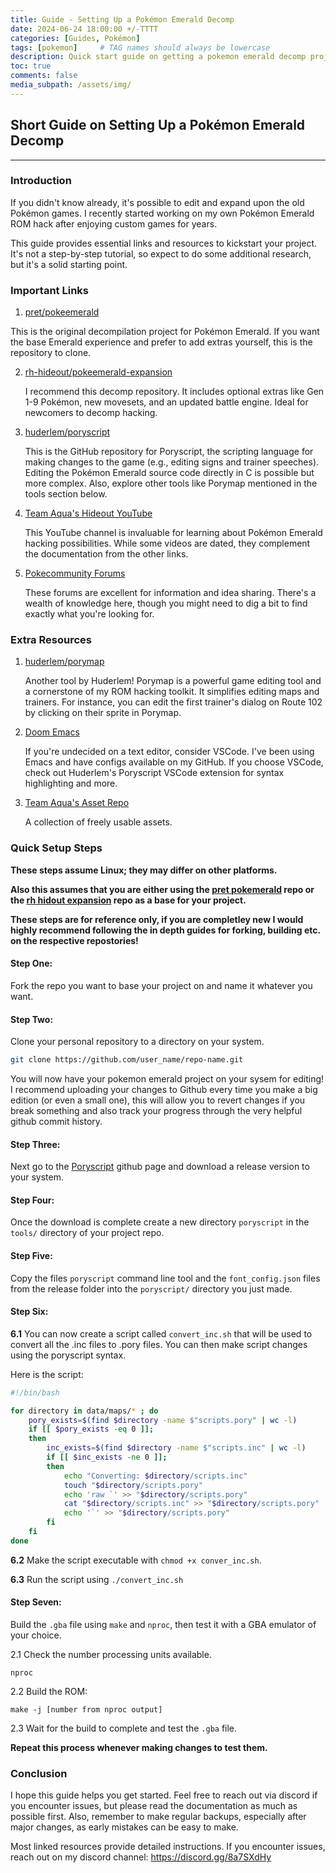 ```yaml
---
title: Guide - Setting Up a Pokémon Emerald Decomp
date: 2024-06-24 18:00:00 +/-TTTT
categories: [Guides, Pokémon]
tags: [pokemon]     # TAG names should always be lowercase
description: Quick start guide on getting a pokemon emerald decomp project setup.
toc: true
comments: false
media_subpath: /assets/img/
---
```


## Short Guide on Setting Up a Pokémon Emerald Decomp

---

### Introduction

If you didn't know already, it's possible to edit and expand upon the old Pokémon games. I recently started working on my own Pokémon Emerald ROM hack after enjoying custom games for years.

This guide provides essential links and resources to kickstart your project. It's not a step-by-step tutorial, so expect to do some additional research, but it's a solid starting point.

### Important Links

1. [pret/pokeemerald](https://github.com/pret/pokeemerald)

  This is the original decompilation project for Pokémon Emerald. If you want the base Emerald experience and prefer to add extras yourself, this is the repository to clone.

2. [rh-hideout/pokeemerald-expansion](https://github.com/rh-hideout/pokeemerald-expansion)

   I recommend this decomp repository. It includes optional extras like Gen 1-9 Pokémon, new movesets, and an updated battle engine. Ideal for newcomers to decomp hacking.

3. [huderlem/poryscript](https://github.com/huderlem/poryscript)

   This is the GitHub repository for Poryscript, the scripting language for making changes to the game (e.g., editing signs and trainer speeches). Editing the Pokémon Emerald source code directly in C is possible but more complex. Also, explore other tools like Porymap mentioned in the tools section below.

4. [Team Aqua's Hideout YouTube](https://www.youtube.com/playlist?list=PLLNv9Lq6kDmTIYfN5NvgQRvfOHTOXl0uU)

   This YouTube channel is invaluable for learning about Pokémon Emerald hacking possibilities. While some videos are dated, they complement the documentation from the other links.

5. [Pokecommunity Forums](https://www.pokecommunity.com)

   These forums are excellent for information and idea sharing. There's a wealth of knowledge here, though you might need to dig a bit to find exactly what you're looking for.

### Extra Resources

1. [huderlem/porymap](https://github.com/huderlem/porymap)

   Another tool by Huderlem! Porymap is a powerful game editing tool and a cornerstone of my ROM hacking toolkit. It simplifies editing maps and trainers. For instance, you can edit the first trainer's dialog on Route 102 by clicking on their sprite in Porymap.

2. [Doom Emacs](https://github.com/huderlem/poryscript-pls)

   If you're undecided on a text editor, consider VSCode. I've been using Emacs and have configs available on my GitHub. If you choose VSCode, check out Huderlem's Poryscript VSCode extension for syntax highlighting and more.

3. [Team Aqua's Asset Repo](https://github.com/Pawkkie/Team-Aquas-Asset-Repo)

   A collection of freely usable assets.

### Quick Setup Steps

__These steps assume Linux; they may differ on other platforms.__

__Also this assumes that you are either using the [pret pokemerald](https://github.com/pret/pokeemerald) repo or the [rh hidout expansion](https://github.com/rh-hideout/pokeemerald-expansion) repo as a base for your project.__

__These steps are for reference only, if you are completley new I would highly recommend following the in depth guides for forking, building etc. on the respective repostories!__

#### Step One:
Fork the repo you want to base your project on and name it whatever you want.

#### Step Two:
Clone your personal repository to a directory on your system.

``` bash
git clone https://github.com/user_name/repo-name.git
```
You will now have your pokemon emerald project on your sysem for editing! I recommend uploading your changes to Github every time you make a big edition (or even a small one), this will allow you to revert changes if you break something and also track your progress through the very helpful github commit history.

#### Step Three:
Next go to the [Poryscript](https://github.com/huderlem/poryscript) github page and download a release version to your system.

#### Step Four:
Once the download is complete create a new directory `poryscript` in the `tools/` directory of your project repo.


#### Step Five:
Copy the files `poryscript` command line tool and the `font_config.json` files from the release folder into the `poryscript/` directory you just made.

#### Step Six:
__6.1__ You can now create a script called `convert_inc.sh` that will be used to convert all the .inc files to .pory files. You can then make script changes using the poryscript syntax.

Here is the script:
```bash
#!/bin/bash

for directory in data/maps/* ; do
	pory_exists=$(find $directory -name $"scripts.pory" | wc -l)
	if [[ $pory_exists -eq 0 ]]; 
	then
		inc_exists=$(find $directory -name $"scripts.inc" | wc -l)
		if [[ $inc_exists -ne 0 ]]; 
		then
			echo "Converting: $directory/scripts.inc"
			touch "$directory/scripts.pory"
			echo 'raw `' >> "$directory/scripts.pory"
			cat "$directory/scripts.inc" >> "$directory/scripts.pory"
			echo '`' >> "$directory/scripts.pory"
		fi
	fi 	
done
```
__6.2__ Make the script executable with `chmod +x conver_inc.sh`.

__6.3__ Run the script using `./convert_inc.sh`


#### Step Seven:
Build the `.gba` file using `make` and `nproc`, then test it with a GBA emulator of your choice.

   2.1 Check the number processing units available.
   
   ```
   nproc
   ```
   
2.2 Build the ROM:

```
make -j [number from nproc output]
```

2.3 Wait for the build to complete and test the `.gba` file.

__Repeat this process whenever making changes to test them.__

### Conclusion

I hope this guide helps you get started. Feel free to reach out via discord if you encounter issues, but please read the documentation as much as possible first. Also, remember to make regular backups, especially after major changes, as early mistakes can be easy to make.

Most linked resources provide detailed instructions. If you encounter issues, reach out on my discord channel: https://discord.gg/8a7SXdHy

